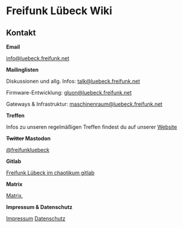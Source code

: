
# Freifunk Lübeck Wiki


## Kontakt

**Email**

info@luebeck.freifunk.net

**Mailinglisten**

Diskussionen und allg. Infos: talk@luebeck.freifunk.net

Firmware-Entwicklung: gluon@luebeck.freifunk.net

Gateways \& Infrastruktur: maschinenraum@luebeck.freifunk.net


**Treffen**

Infos zu unseren regelmäßigen Treffen findest du auf unserer [Website](https://luebeck.freifunk.net/treffen)

**~~Twitter~~ Mastodon**

[@freifunkluebeck](https://chaos.social/@ffhl)

**Gitlab**

[Freifunk Lübeck im chaotikum gitlab](https://git.chaotikum.org/freifunk-luebeck)

**Matrix**

[Matrix](https://matrix.to/#/#freifunk-luebeck:matrix.org),

**Impressum & Datenschutz**

[Impressum](https://luebeck.freifunk.net/impressum.html)
[Datenschutz](https://chaotikum.org/datenschutzerk/)
